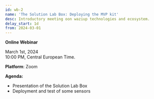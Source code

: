 ```yaml
---
id: wb-2
name: 'The Solution Lab Box: Deploying the MVP kit'
desc: Introductory meeting oon waziup technologies and ecosystem.
delay_start: 1d
from: 2024-03-01
---
```


**Online Webinar**

March 1st, 2024  
10:00 PM, Central European Time.

**Platform**: Zoom

**Agenda:**
- Presentation of the Solution Lab Box
- Deployment and test of some sensors
